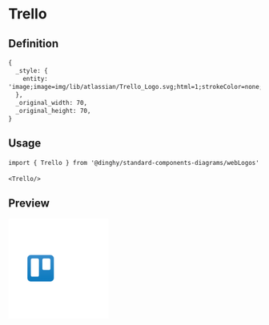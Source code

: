 # Trello

## Definition

```
{
  _style: { 
    entity: 'image;image=img/lib/atlassian/Trello_Logo.svg;html=1;strokeColor=none;',
  },
  _original_width: 70,
  _original_height: 70,
}
```

## Usage

```
import { Trello } from '@dinghy/standard-components-diagrams/webLogos'

<Trello/>
```

## Preview

<img src="./trello.png" width="200"/>
